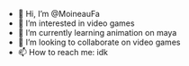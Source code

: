 - 👋 Hi, I’m @MoineauFa
- 👀 I’m interested in video games
- 🌱 I’m currently learning animation on maya
- 💞️ I’m looking to collaborate on video games
- 📫 How to reach me: idk

<!---
MoineauFa/MoineauFa is a ✨ special ✨ repository because its `README.md` (this file) appears on your GitHub profile.
You can click the Preview link to take a look at your changes.
--->
